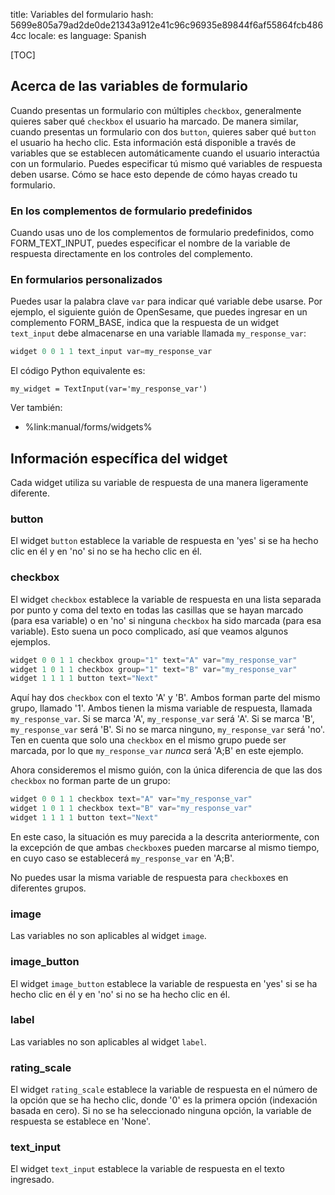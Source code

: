 title: Variables del formulario
hash: 5699e805a79ad2de0de21343a912e41c96c96935e89844f6af55864fcb4864cc
locale: es
language: Spanish

[TOC]

## Acerca de las variables de formulario

Cuando presentas un formulario con múltiples `checkbox`, generalmente quieres saber qué `checkbox` el usuario ha marcado. De manera similar, cuando presentas un formulario con dos `button`, quieres saber qué `button` el usuario ha hecho clic. Esta información está disponible a través de variables que se establecen automáticamente cuando el usuario interactúa con un formulario. Puedes especificar tú mismo qué variables de respuesta deben usarse. Cómo se hace esto depende de cómo hayas creado tu formulario.

### En los complementos de formulario predefinidos

Cuando usas uno de los complementos de formulario predefinidos, como FORM_TEXT_INPUT, puedes especificar el nombre de la variable de respuesta directamente en los controles del complemento.

### En formularios personalizados

Puedes usar la palabra clave `var` para indicar qué variable debe usarse. Por ejemplo, el siguiente guión de OpenSesame, que puedes ingresar en un complemento FORM_BASE, indica que la respuesta de un widget `text_input` debe almacenarse en una variable llamada `my_response_var`:

```python
widget 0 0 1 1 text_input var=my_response_var
```

El código Python equivalente es:

~~~ .python
my_widget = TextInput(var='my_response_var')
~~~

Ver también:

- %link:manual/forms/widgets%

## Información específica del widget

Cada widget utiliza su variable de respuesta de una manera ligeramente diferente.

### button

El widget `button` establece la variable de respuesta en 'yes' si se ha hecho clic en él y en 'no' si no se ha hecho clic en él.

### checkbox

El widget `checkbox` establece la variable de respuesta en una lista separada por punto y coma del texto en todas las casillas que se hayan marcado (para esa variable) o en 'no' si ninguna `checkbox` ha sido marcada (para esa variable). Esto suena un poco complicado, así que veamos algunos ejemplos.

```python
widget 0 0 1 1 checkbox group="1" text="A" var="my_response_var"
widget 1 0 1 1 checkbox group="1" text="B" var="my_response_var"
widget 1 1 1 1 button text="Next"
```

Aquí hay dos `checkbox` con el texto 'A' y 'B'. Ambos forman parte del mismo grupo, llamado '1'. Ambos tienen la misma variable de respuesta, llamada `my_response_var`. Si se marca 'A', `my_response_var` será 'A'. Si se marca 'B', `my_response_var` será 'B'. Si no se marca ninguno, `my_response_var` será 'no'. Ten en cuenta que solo una `checkbox` en el mismo grupo puede ser marcada, por lo que `my_response_var` *nunca* será 'A;B' en este ejemplo.

Ahora consideremos el mismo guión, con la única diferencia de que las dos `checkbox` no forman parte de un grupo:

```python
widget 0 0 1 1 checkbox text="A" var="my_response_var"
widget 1 0 1 1 checkbox text="B" var="my_response_var"
widget 1 1 1 1 button text="Next"
```

En este caso, la situación es muy parecida a la descrita anteriormente, con la excepción de que ambas `checkbox`es pueden marcarse al mismo tiempo, en cuyo caso se establecerá `my_response_var` en 'A;B'.

No puedes usar la misma variable de respuesta para `checkbox`es en diferentes grupos.

### image

Las variables no son aplicables al widget `image`.

### image_button

El widget `image_button` establece la variable de respuesta en 'yes' si se ha hecho clic en él y en 'no' si no se ha hecho clic en él.

### label

Las variables no son aplicables al widget `label`.

### rating_scale

El widget `rating_scale` establece la variable de respuesta en el número de la opción que se ha hecho clic, donde '0' es la primera opción (indexación basada en cero). Si no se ha seleccionado ninguna opción, la variable de respuesta se establece en 'None'.

### text_input

El widget `text_input` establece la variable de respuesta en el texto ingresado.